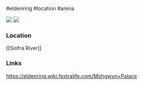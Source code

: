 #eldenring #location #arena

![](https://eldenring.wiki.fextralife.com/file/Elden-Ring/mohgwyn-palace-location-elden-ring-wiki-guide.jpg) ![](https://eldenring.wiki.fextralife.com/file/Elden-Ring/siofra_river_location_map_elden_ring_wiki_guide_600px.jpg)
### Location
[[Siofra River]]
### Links
https://eldenring.wiki.fextralife.com/Mohgwyn+Palace